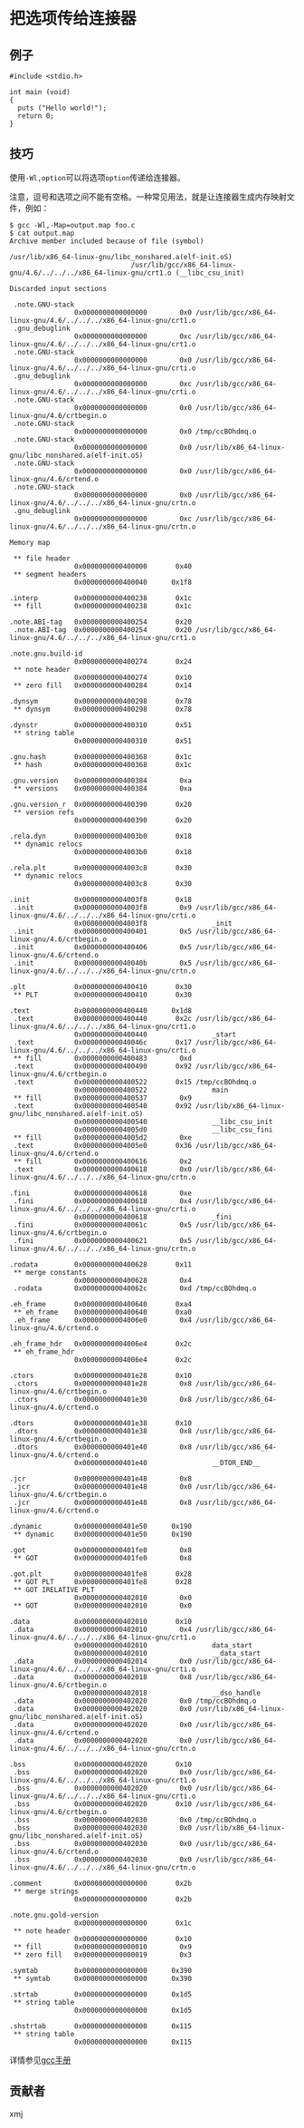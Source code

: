 # 把选项传给连接器

## 例子

	#include <stdio.h>
	
	int main (void)
	{
	  puts ("Hello world!");
	  return 0;
	}

## 技巧

使用`-Wl,option`可以将选项`option`传递给连接器。

注意，逗号和选项之间不能有空格。一种常见用法，就是让连接器生成内存映射文件，例如：

	$ gcc -Wl,-Map=output.map foo.c
	$ cat output.map
	Archive member included because of file (symbol)
	
	/usr/lib/x86_64-linux-gnu/libc_nonshared.a(elf-init.oS)
	                              /usr/lib/gcc/x86_64-linux-gnu/4.6/../../../x86_64-linux-gnu/crt1.o (__libc_csu_init)
	
	Discarded input sections
	
	 .note.GNU-stack
	                0x0000000000000000        0x0 /usr/lib/gcc/x86_64-linux-gnu/4.6/../../../x86_64-linux-gnu/crt1.o
	 .gnu_debuglink
	                0x0000000000000000        0xc /usr/lib/gcc/x86_64-linux-gnu/4.6/../../../x86_64-linux-gnu/crt1.o
	 .note.GNU-stack
	                0x0000000000000000        0x0 /usr/lib/gcc/x86_64-linux-gnu/4.6/../../../x86_64-linux-gnu/crti.o
	 .gnu_debuglink
	                0x0000000000000000        0xc /usr/lib/gcc/x86_64-linux-gnu/4.6/../../../x86_64-linux-gnu/crti.o
	 .note.GNU-stack
	                0x0000000000000000        0x0 /usr/lib/gcc/x86_64-linux-gnu/4.6/crtbegin.o
	 .note.GNU-stack
	                0x0000000000000000        0x0 /tmp/ccBOhdmq.o
	 .note.GNU-stack
	                0x0000000000000000        0x0 /usr/lib/x86_64-linux-gnu/libc_nonshared.a(elf-init.oS)
	 .note.GNU-stack
	                0x0000000000000000        0x0 /usr/lib/gcc/x86_64-linux-gnu/4.6/crtend.o
	 .note.GNU-stack
	                0x0000000000000000        0x0 /usr/lib/gcc/x86_64-linux-gnu/4.6/../../../x86_64-linux-gnu/crtn.o
	 .gnu_debuglink
	                0x0000000000000000        0xc /usr/lib/gcc/x86_64-linux-gnu/4.6/../../../x86_64-linux-gnu/crtn.o
	
	Memory map
	
	 ** file header
	                0x0000000000400000       0x40
	 ** segment headers
	                0x0000000000400040      0x1f8
	
	.interp         0x0000000000400238       0x1c
	 ** fill        0x0000000000400238       0x1c
	
	.note.ABI-tag   0x0000000000400254       0x20
	 .note.ABI-tag  0x0000000000400254       0x20 /usr/lib/gcc/x86_64-linux-gnu/4.6/../../../x86_64-linux-gnu/crt1.o
	
	.note.gnu.build-id
	                0x0000000000400274       0x24
	 ** note header
	                0x0000000000400274       0x10
	 ** zero fill   0x0000000000400284       0x14
	
	.dynsym         0x0000000000400298       0x78
	 ** dynsym      0x0000000000400298       0x78
	
	.dynstr         0x0000000000400310       0x51
	 ** string table
	                0x0000000000400310       0x51
	
	.gnu.hash       0x0000000000400368       0x1c
	 ** hash        0x0000000000400368       0x1c
	
	.gnu.version    0x0000000000400384        0xa
	 ** versions    0x0000000000400384        0xa
	
	.gnu.version_r  0x0000000000400390       0x20
	 ** version refs
	                0x0000000000400390       0x20
	
	.rela.dyn       0x00000000004003b0       0x18
	 ** dynamic relocs
	                0x00000000004003b0       0x18
	
	.rela.plt       0x00000000004003c8       0x30
	 ** dynamic relocs
	                0x00000000004003c8       0x30
	
	.init           0x00000000004003f8       0x18
	 .init          0x00000000004003f8        0x9 /usr/lib/gcc/x86_64-linux-gnu/4.6/../../../x86_64-linux-gnu/crti.o
	                0x00000000004003f8                _init
	 .init          0x0000000000400401        0x5 /usr/lib/gcc/x86_64-linux-gnu/4.6/crtbegin.o
	 .init          0x0000000000400406        0x5 /usr/lib/gcc/x86_64-linux-gnu/4.6/crtend.o
	 .init          0x000000000040040b        0x5 /usr/lib/gcc/x86_64-linux-gnu/4.6/../../../x86_64-linux-gnu/crtn.o
	
	.plt            0x0000000000400410       0x30
	 ** PLT         0x0000000000400410       0x30
	
	.text           0x0000000000400440      0x1d8
	 .text          0x0000000000400440       0x2c /usr/lib/gcc/x86_64-linux-gnu/4.6/../../../x86_64-linux-gnu/crt1.o
	                0x0000000000400440                _start
	 .text          0x000000000040046c       0x17 /usr/lib/gcc/x86_64-linux-gnu/4.6/../../../x86_64-linux-gnu/crti.o
	 ** fill        0x0000000000400483        0xd
	 .text          0x0000000000400490       0x92 /usr/lib/gcc/x86_64-linux-gnu/4.6/crtbegin.o
	 .text          0x0000000000400522       0x15 /tmp/ccBOhdmq.o
	                0x0000000000400522                main
	 ** fill        0x0000000000400537        0x9
	 .text          0x0000000000400540       0x92 /usr/lib/x86_64-linux-gnu/libc_nonshared.a(elf-init.oS)
	                0x0000000000400540                __libc_csu_init
	                0x00000000004005d0                __libc_csu_fini
	 ** fill        0x00000000004005d2        0xe
	 .text          0x00000000004005e0       0x36 /usr/lib/gcc/x86_64-linux-gnu/4.6/crtend.o
	 ** fill        0x0000000000400616        0x2
	 .text          0x0000000000400618        0x0 /usr/lib/gcc/x86_64-linux-gnu/4.6/../../../x86_64-linux-gnu/crtn.o
	
	.fini           0x0000000000400618        0xe
	 .fini          0x0000000000400618        0x4 /usr/lib/gcc/x86_64-linux-gnu/4.6/../../../x86_64-linux-gnu/crti.o
	                0x0000000000400618                _fini
	 .fini          0x000000000040061c        0x5 /usr/lib/gcc/x86_64-linux-gnu/4.6/crtbegin.o
	 .fini          0x0000000000400621        0x5 /usr/lib/gcc/x86_64-linux-gnu/4.6/../../../x86_64-linux-gnu/crtn.o
	
	.rodata         0x0000000000400628       0x11
	 ** merge constants
	                0x0000000000400628        0x4
	 .rodata        0x000000000040062c        0xd /tmp/ccBOhdmq.o
	
	.eh_frame       0x0000000000400640       0xa4
	 ** eh_frame    0x0000000000400640       0xa0
	 .eh_frame      0x00000000004006e0        0x4 /usr/lib/gcc/x86_64-linux-gnu/4.6/crtend.o
	
	.eh_frame_hdr   0x00000000004006e4       0x2c
	 ** eh_frame_hdr
	                0x00000000004006e4       0x2c
	
	.ctors          0x0000000000401e28       0x10
	 .ctors         0x0000000000401e28        0x8 /usr/lib/gcc/x86_64-linux-gnu/4.6/crtbegin.o
	 .ctors         0x0000000000401e30        0x8 /usr/lib/gcc/x86_64-linux-gnu/4.6/crtend.o
	
	.dtors          0x0000000000401e38       0x10
	 .dtors         0x0000000000401e38        0x8 /usr/lib/gcc/x86_64-linux-gnu/4.6/crtbegin.o
	 .dtors         0x0000000000401e40        0x8 /usr/lib/gcc/x86_64-linux-gnu/4.6/crtend.o
	                0x0000000000401e40                __DTOR_END__
	
	.jcr            0x0000000000401e48        0x8
	 .jcr           0x0000000000401e48        0x0 /usr/lib/gcc/x86_64-linux-gnu/4.6/crtbegin.o
	 .jcr           0x0000000000401e48        0x8 /usr/lib/gcc/x86_64-linux-gnu/4.6/crtend.o
	
	.dynamic        0x0000000000401e50      0x190
	 ** dynamic     0x0000000000401e50      0x190
	
	.got            0x0000000000401fe0        0x8
	 ** GOT         0x0000000000401fe0        0x8
	
	.got.plt        0x0000000000401fe8       0x28
	 ** GOT PLT     0x0000000000401fe8       0x28
	 ** GOT IRELATIVE PLT
	                0x0000000000402010        0x0
	 ** GOT         0x0000000000402010        0x0
	
	.data           0x0000000000402010       0x10
	 .data          0x0000000000402010        0x4 /usr/lib/gcc/x86_64-linux-gnu/4.6/../../../x86_64-linux-gnu/crt1.o
	                0x0000000000402010                data_start
	                0x0000000000402010                __data_start
	 .data          0x0000000000402014        0x0 /usr/lib/gcc/x86_64-linux-gnu/4.6/../../../x86_64-linux-gnu/crti.o
	 .data          0x0000000000402018        0x8 /usr/lib/gcc/x86_64-linux-gnu/4.6/crtbegin.o
	                0x0000000000402018                __dso_handle
	 .data          0x0000000000402020        0x0 /tmp/ccBOhdmq.o
	 .data          0x0000000000402020        0x0 /usr/lib/x86_64-linux-gnu/libc_nonshared.a(elf-init.oS)
	 .data          0x0000000000402020        0x0 /usr/lib/gcc/x86_64-linux-gnu/4.6/crtend.o
	 .data          0x0000000000402020        0x0 /usr/lib/gcc/x86_64-linux-gnu/4.6/../../../x86_64-linux-gnu/crtn.o
	
	.bss            0x0000000000402020       0x10
	 .bss           0x0000000000402020        0x0 /usr/lib/gcc/x86_64-linux-gnu/4.6/../../../x86_64-linux-gnu/crt1.o
	 .bss           0x0000000000402020        0x0 /usr/lib/gcc/x86_64-linux-gnu/4.6/../../../x86_64-linux-gnu/crti.o
	 .bss           0x0000000000402020       0x10 /usr/lib/gcc/x86_64-linux-gnu/4.6/crtbegin.o
	 .bss           0x0000000000402030        0x0 /tmp/ccBOhdmq.o
	 .bss           0x0000000000402030        0x0 /usr/lib/x86_64-linux-gnu/libc_nonshared.a(elf-init.oS)
	 .bss           0x0000000000402030        0x0 /usr/lib/gcc/x86_64-linux-gnu/4.6/crtend.o
	 .bss           0x0000000000402030        0x0 /usr/lib/gcc/x86_64-linux-gnu/4.6/../../../x86_64-linux-gnu/crtn.o
	
	.comment        0x0000000000000000       0x2b
	 ** merge strings
	                0x0000000000000000       0x2b
	
	.note.gnu.gold-version
	                0x0000000000000000       0x1c
	 ** note header
	                0x0000000000000000       0x10
	 ** fill        0x0000000000000010        0x9
	 ** zero fill   0x0000000000000019        0x3
	
	.symtab         0x0000000000000000      0x390
	 ** symtab      0x0000000000000000      0x390
	
	.strtab         0x0000000000000000      0x1d5
	 ** string table
	                0x0000000000000000      0x1d5
	
	.shstrtab       0x0000000000000000      0x115
	 ** string table
	                0x0000000000000000      0x115
	
详情参见[gcc手册](https://gcc.gnu.org/onlinedocs/gcc/Link-Options.html#Link-Options)

## 贡献者

xmj

